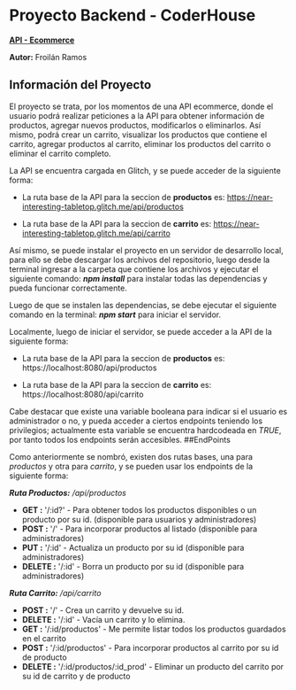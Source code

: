 # Proyecto Backend - CoderHouse

**[API - Ecommerce](https://near-interesting-tabletop.glitch.me)**

**Autor:** Froilán Ramos

## Información del Proyecto

El proyecto se trata, por los momentos de una API ecommerce, donde el usuario podrá realizar peticiones a la API para obtener información de productos, agregar nuevos productos, modificarlos o eliminarlos. Así mismo, podrá crear un carrito, visualizar los productos que contiene el carrito, agregar productos al carrito, eliminar los productos del carrito o eliminar el carrito completo.

La API se encuentra cargada en Glitch, y se puede acceder de la siguiente forma:

- La ruta base de la API para la seccion de **productos** es: https://near-interesting-tabletop.glitch.me/api/productos

- La ruta base de la API para la seccion de **carrito** es: https://near-interesting-tabletop.glitch.me/api/carrito

Así mismo, se puede instalar el proyecto en un servidor de desarrollo local, para ello se debe descargar los archivos del repositorio, luego desde la terminal ingresar a la carpeta que contiene los archivos y ejecutar el siguiente comando: ***npm install*** para instalar todas las dependencias y pueda funcionar correctamente.

Luego de que se instalen las dependencias, se debe ejecutar el siguiente comando en la terminal: ***npm start*** para iniciar el servidor.

Localmente, luego de iniciar el servidor, se puede acceder a la API de la siguiente forma:

- La ruta base de la API para la seccion de **productos** es: https://localhost:8080/api/productos

- La ruta base de la API para la seccion de **carrito** es: https://localhost:8080/api/carrito

Cabe destacar que existe una variable booleana para indicar si el usuario es administrador o no, y pueda acceder a ciertos endpoints teniendo los privilegios; actualmente esta variable se encuentra hardcodeada en _TRUE_, por tanto todos los endpoints serán accesibles.
##EndPoints

Como anteriormente se nombró, existen dos rutas bases, una para _productos_ y otra para _carrito_, y se pueden usar los endpoints de la siguiente forma:

***Ruta Productos:*** _/api/productos_

- **GET :** '/:id?' - Para obtener todos los productos disponibles o un producto por su id. (disponible para usuarios y administradores)
- **POST :** '/' - Para incorporar productos al listado (disponible para administradores)
- **PUT :** '/:id' - Actualiza un producto por su id (disponible para administradores)
- **DELETE :** '/:id' - Borra un producto por su id (disponible para administradores)

***Ruta Carrito:*** _/api/carrito_

- **POST :** '/' - Crea un carrito y devuelve su id.
- **DELETE :** '/:id' - Vacía un carrito y lo elimina.
- **GET :** '/:id/productos' - Me permite listar todos los productos guardados en el carrito
- **POST :** '/:id/productos' - Para incorporar productos al carrito por su id de producto
- **DELETE :** '/:id/productos/:id_prod' - Eliminar un producto del carrito por su id de carrito y de producto
